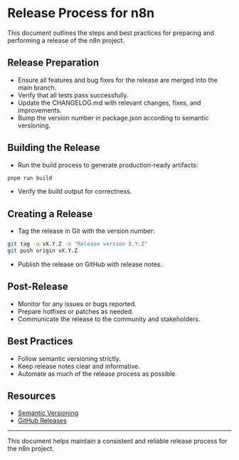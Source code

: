 # Release Process for n8n

This document outlines the steps and best practices for preparing and performing a release of the n8n project.

## Release Preparation

- Ensure all features and bug fixes for the release are merged into the main branch.
- Verify that all tests pass successfully.
- Update the CHANGELOG.md with relevant changes, fixes, and improvements.
- Bump the version number in package.json according to semantic versioning.

## Building the Release

- Run the build process to generate production-ready artifacts:

```bash
pnpm run build
```

- Verify the build output for correctness.

## Creating a Release

- Tag the release in Git with the version number:

```bash
git tag -a vX.Y.Z -m "Release version X.Y.Z"
git push origin vX.Y.Z
```

- Publish the release on GitHub with release notes.

## Post-Release

- Monitor for any issues or bugs reported.
- Prepare hotfixes or patches as needed.
- Communicate the release to the community and stakeholders.

## Best Practices

- Follow semantic versioning strictly.
- Keep release notes clear and informative.
- Automate as much of the release process as possible.

## Resources

- [Semantic Versioning](https://semver.org/)
- [GitHub Releases](https://docs.github.com/en/repositories/releasing-projects-on-github/about-releases)

---

This document helps maintain a consistent and reliable release process for the n8n project.
